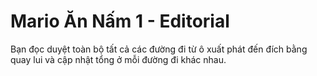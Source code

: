 # Mario Ăn Nấm 1 - Editorial

Bạn đọc duyệt toàn bộ tất cả các đường đi từ ô xuất phát đến đích bằng quay lui và cập nhật tổng ở mỗi đường đi khác nhau.